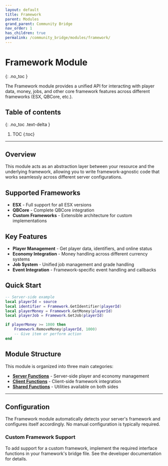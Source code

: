 ```yaml
---
layout: default
title: Framework
parent: Modules
grand_parent: Community Bridge
nav_order: 1
has_children: true
permalink: /community_bridge/modules/framework/
---
```


# Framework Module
{: .no_toc }

The Framework module provides a unified API for interacting with player data, money, jobs, and other core framework features across different frameworks (ESX, QBCore, etc.).

## Table of contents
{: .no_toc .text-delta }

1. TOC
{:toc}

---

## Overview

This module acts as an abstraction layer between your resource and the underlying framework, allowing you to write framework-agnostic code that works seamlessly across different server configurations.

## Supported Frameworks

- **ESX** - Full support for all ESX versions
- **QBCore** - Complete QBCore integration
- **Custom Frameworks** - Extensible architecture for custom implementations

## Key Features

- **Player Management** - Get player data, identifiers, and online status
- **Economy Integration** - Money handling across different currency systems
- **Job System** - Unified job management and grade handling
- **Event Integration** - Framework-specific event handling and callbacks

## Quick Start

```lua
-- Server-side example
local playerId = source
local identifier = Framework.GetIdentifier(playerId)
local playerMoney = Framework.GetMoney(playerId)
local playerJob = Framework.GetJob(playerId)

if playerMoney >= 1000 then
    Framework.RemoveMoney(playerId, 1000)
    -- Give item or perform action
end
```

## Module Structure

This module is organized into three main categories:

- **[Server Functions](server/)** - Server-side player and economy management
- **[Client Functions](client/)** - Client-side framework integration
- **[Shared Functions](shared/)** - Utilities available on both sides

---

## Configuration

The Framework module automatically detects your server's framework and configures itself accordingly. No manual configuration is typically required.

### Custom Framework Support

To add support for a custom framework, implement the required interface functions in your framework's bridge file. See the developer documentation for details.
